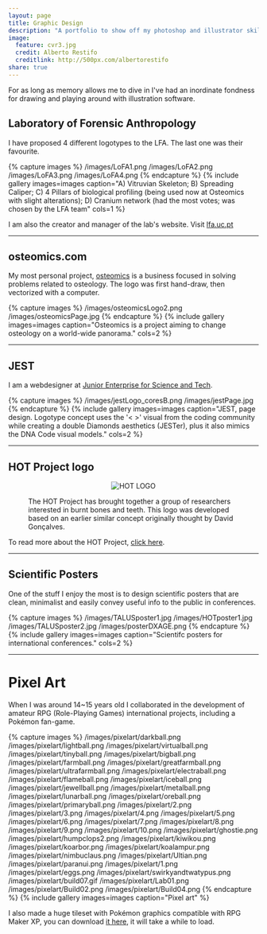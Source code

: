 ```yaml
---
layout: page
title: Graphic Design
description: "A portfolio to show off my photoshop and illustrator skills."
image:
  feature: cvr3.jpg
  credit: Alberto Restifo
  creditlink: http://500px.com/albertorestifo
share: true
---
```


For as long as memory allows me to dive in I've had an inordinate fondness for drawing and playing around with illustration software.

## Laboratory of Forensic Anthropology

I have proposed 4 different logotypes to the LFA. The last one was their favourite.

{% capture images %}
  /images/LoFA1.png
  /images/LoFA2.png
  /images/LoFA3.png
  /images/LoFA4.png
{% endcapture %}
{% include gallery images=images caption="A) Vitruvian Skeleton; B) Spreading Caliper; C) 4 Pillars of biological profiling (being used now at Osteomics with slight alterations); D) Cranium network (had the most votes; was chosen by the LFA team" cols=1 %}

I am also the creator and manager of the lab's website. Visit <a href = "http://lfa.uc.pt" target = "_blank">lfa.uc.pt</a>

---

## osteomics.com

My most personal project, <a href = "http://osteomics.com" target = "_blank">osteomics</a> is a business focused in solving problems related to osteology. The logo was first hand-draw, then vectorized with a computer.

{% capture images %}
  /images/osteomicsLogo2.png
  /images/osteomicsPage.jpg
{% endcapture %}
{% include gallery images=images caption="Osteomics is a project aiming to change osteology on a world-wide panorama." cols=2 %}

---

## JEST

I am a webdesigner at <a href = "http://jest.pt" target = "_blank">Junior Enterprise for Science and Tech</a>.

{% capture images %}
  /images/jestLogo_coresB.png
  /images/jestPage.jpg
{% endcapture %}
{% include gallery images=images caption="JEST, page design. Logotype concept uses the '< >' visual from the coding community while creating a double Diamonds aesthetics (JESTer), plus it also mimics the DNA Code visual models." cols=2 %}

---

## HOT Project logo

<figure>
  <p align = "center">   
  <img src="http://jcoelho.com/images/HOT-Logo.png" alt="HOT LOGO"> </p>
  <figcaption>The HOT Project has brought together a group of researchers interested in burnt bones and teeth. This logo was developed based on an earlier similar concept originally thought by David Gonçalves.</figcaption>
</figure>

To read more about the HOT Project, <a href = "http://hotresearch.wix.com/main" target = "_blank">click here</a>.

---

## Scientific Posters

One of the stuff I enjoy the most is to design scientific posters that are clean, minimalist and easily convey useful info to the public in conferences.

{% capture images %}
  /images/TALUSposter1.jpg
  /images/HOTposter1.jpg
  /images/TALUSposter2.jpg
  /images/posterDXAGE.png
{% endcapture %}
{% include gallery images=images caption="Scientifc posters for international conferences." cols=2 %}


---


# Pixel Art

When I was around 14~15 years old I collaborated in the development of amateur RPG (Role-Playing Games) international projects, including a Pokémon fan-game.

{% capture images %}
  /images/pixelart/darkball.png
  /images/pixelart/lightball.png
  /images/pixelart/virtualball.png
  /images/pixelart/tinyball.png
  /images/pixelart/bigball.png
  /images/pixelart/farmball.png
  /images/pixelart/greatfarmball.png
  /images/pixelart/ultrafarmball.png
  /images/pixelart/electraball.png
  /images/pixelart/flameball.png
  /images/pixelart/iceball.png
  /images/pixelart/jewellball.png
  /images/pixelart/metalball.png
  /images/pixelart/lunarball.png
  /images/pixelart/oreball.png
  /images/pixelart/primaryball.png
  /images/pixelart/2.png
  /images/pixelart/3.png
  /images/pixelart/4.png
  /images/pixelart/5.png
  /images/pixelart/6.png
  /images/pixelart/7.png
  /images/pixelart/8.png
  /images/pixelart/9.png
  /images/pixelart/10.png
  /images/pixelart/ghostie.png
  /images/pixelart/humpclops2.png
  /images/pixelart/kiwikou.png
  /images/pixelart/koarbor.png
  /images/pixelart/koalampur.png
  /images/pixelart/nimbuclaus.png
  /images/pixelart/Ultian.png
  /images/pixelart/paranui.png
  /images/pixelart/1.png
  /images/pixelart/eggs.png
  /images/pixelart/swirkyandtwatypus.png
  /images/pixelart/build07.gif
  /images/pixelart/Lab01.png
  /images/pixelart/Build02.png
  /images/pixelart/Build04.png
{% endcapture %}
{% include gallery images=images caption="Pixel art" %}

I also made a huge tileset with Pokémon graphics compatible with RPG Maker XP, you can download <a href = "http://jcoelho.com/images/pixelart/tileset.png" target = "_blank">it here</a>, it will take a while to load.

